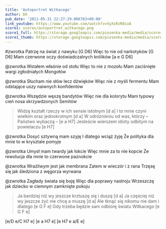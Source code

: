 ```yaml
---
title: 'Autoportret Witkacego'
author: DX
pub_date: '2011-05-31 22:27:29.006783+00:00'
link_youtube: https://www.youtube.com/watch?v=VyXsRzR0ioA
score1: scores/autoportret_witkacego.png
score1_full: https://storage.googleapis.com/piosenka-media/media/scores/autoportret_witkacego.png
score1_thumb: https://storage.googleapis.com/piosenka-media/media/scores/autoportret_witkacego.png.180x0_q85_upscale.jpg
---
```


#zwrotka
Patrzę na świat z nawyku [G D6]
Więc to nie od narkotyków [G D6]
Mam czerwone oczy doświadczalnych królików [a e G D6]

@zwrotka
Wstałem właśnie od stołu
Więc to nie z mozołu
Mam zaciśnięte wargi zgłodniałych Mongołów

@zwrotka
Słucham nie słów lecz dźwięków
Więc nie z myśli fermentu
Mam odstające uszy naiwnych konfidentów

@zwrotka
Wszędzie węszę bandytów
Więc nie dla kolorytu
Mam typowy cień nosa skrzywdzonych Semitów

>Widzę kształt rzeczy w ich sensie istotnym [d a]
>I to mnie czyni wielkim oraz jednokrotnym [d a]
>W odróżnieniu od was, którzy – Państwo wybaczą – [e a H7]
>Jesteście wierszem idioty odbitym na powielaczu [e H7]

@zwrotka
Dosyć sztywną mam szyję
I dlatego wciąż żyję
Że polityka dla mnie to w krysztale pomyje

@zwrotka
Umysł mam twardy jak łokcie
Więc mnie za to nie kopcie
Że rewolucja dla mnie to czerwone paznokcie

@zwrotka
Wrażliwym jest jak membrana
Zatem w wieczór i z rana
Trzęsę się jak śledziona z węgorza wyrwana

@zwrotka
Zagłady świata się boję
Więc dla poprawy nastroju
Wrzeszczę jak dziecko w ciemnym zamknięte pokoju

>Ja bardziej niż wy jeszcze krztuszę się i duszę [d a]
>Ja częściej niż wy jeszcze żyć nie chcę a muszę [d a]
>Ale tknąć się nikomu nie dam i dlatego [e G F e]
>Gdy trzeba będzie sam odbiorę światu Witkacego [e G F e]

[e/D e/C H7 e]
[e a H7 e]
[e H7 e a/E e]